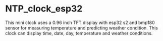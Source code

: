 # NTP_clock_esp32
This mini clock uses a 0.96 inch TFT display with esp32 s2 and bmp180 sensor for measuring temperature and predicting weather condition. This clock can display time, date, day, temperature and weather conditions. 
